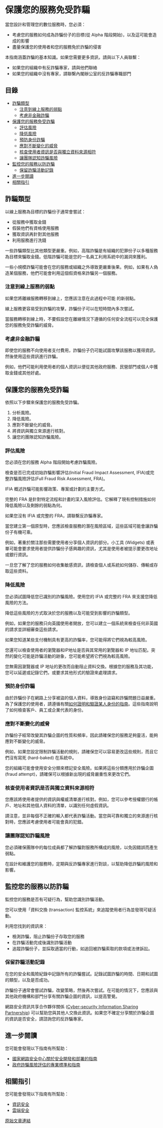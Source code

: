 # 保護您的服務免受詐騙

當您設計和管理您的數位服務時，您必須：

- 考慮您的服務如何成為詐騙份子的目標(從 Alpha 階段開始)，以及這可能會造成的影響
- 盡量保護您的使用者和您的服務免於詐騙的侵害

本指南涵蓋詐騙的基本知識。如果您需要更多資訊，請與以下人員聯繫：

- 如果您的組織中有反詐騙專家，請與他們聯絡
- 如果您的組織中沒有專家，請聯繫內閣辦公室的反詐騙專職部門

## 目錄

 - [詐騙類型](#詐騙類型)
   - [注意到線上服務的弱點](#注意到線上服務的弱點)
   - [考慮非金融詐騙](#考慮非金融詐騙)
 - [保護您的服務免受詐騙](#保護您的服務免受詐騙)
   - [評估風險](#評估風險)
   - [降低風險](#降低風險)
   - [預防身份詐騙](#預防身份詐騙)
   - [應對不斷變化的威脅](#應對不斷變化的威脅)
   - [核查使用者資訊是否與獨立資料來源相符](#核查使用者資訊是否與獨立資料來源相符)
   - [讓團隊認知詐騙風險](#讓團隊認知詐騙風險)
 - [監控您的服務以防詐騙](#監控您的服務以防詐騙)
   - [保留詐騙活動記錄](#保留詐騙活動記錄)
 - [進一步閱讀](#進一步閱讀)
 - [相關指引](#相關指引)

## 詐騙類型

以線上服務為目標的詐騙份子通常會嘗試：

- 從服務中獲取金錢
- 假裝他們有資格使用服務
- 獲取資訊再針對其他服務
- 利用服務進行洗錢

一些詐騙類型比其他類型更嚴重。例如，高階詐騙是有組織的犯罪份子以多種服務為目標來騙取金錢。低階詐騙可能是您的一名員工利用系統中的漏洞來獲利。

一些小規模詐騙可能會在您的服務或組織之外導致更嚴重後果。例如，如果有人偽造某個服務，他們可能會利用這個假資格來詐騙另一個服務。

### 注意到線上服務的弱點

如果您將離線服務轉移到線上，您應該注意在此過程中可能 的新弱點。

線上服務更容易受到詐騙的攻擊，詐騙份子可以在短時間內多次嘗試。

當服務轉移到線上時，不要假設您在離線情況下遵循的任何安全流程可以完全保護您的服務免受詐騙的威脅。

### 考慮非金融詐騙

即使您的服務不向使用者支付費用，詐騙份子仍可能試圖攻擊該服務以獲得資訊，然後使用這些資訊進行詐騙。

例如，他們可能利用使用者的個人資訊以便從其他政府服務、民營部門或個人中獲取金錢或其他好處。

## 保護您的服務免受詐騙

依照以下步驟來保護您的服務免受詐騙。

1. 分析風險。
2. 降低風險。
3. 應對不斷變化的威脅。
4. 將資訊與獨立來源進行核對。
5. 讓您的團隊認知詐騙風險。

### 評估風險

您必須在您的服務 Alpha 階段開始考慮詐騙風險。

檢查是否已完成初始詐騙影響評估(Initial Fraud Impact Assessment, IFIA)或完整詐騙風險評估(Full Fraud Risk Assessment, FRA)。

IFIA 概述詐騙可能影響政策、專案或計劃的主要方式。

完整的 FRA 是針對特定流程和計畫的深入風險評估。它解釋了現有控制措施如何降低風險以及剩餘的弱點為何。

如果您沒有 IFIA 或完整的 FRA，請聯繫反詐騙專家。

當您建立第一個原型時，您應該檢查服務的潛在風險區域，這些區域可能會讓詐騙份子有機可乘。

例如，著重於關注那些需要使用者分享個人資訊的部分。小工具 (Widgets) 或表單可能會要求使用者提供詐騙份子感興趣的資訊，尤其是使用者被提示要更改地址或銀行資訊。

一旦您了解了您的服務如何收集敏感資訊，請檢查個人或系統如何儲存、傳輸或存取這些資料。

### 降低風險

您必須試圖降低您已識別的詐騙風險。使用您的 IFIA 或完整的 FRA 來支援您降低風險的方法。

降低這些風險的方式取決於您的服務以及可能受到影響的詐騙類型。

例如，如果您的服務只向英國使用者開放，您可以建立一個系統來檢查任何非英國的請求並詳細審查這些請求。

如果您知道某些支付機制具有更高的詐騙率，您可能得將它們視為較高風險。

您還可以檢查使用者的瀏覽器和IP地址是否與其常用的瀏覽器和 IP 地址匹配。突然的變化可能是詐騙活動的跡象，您可能希望將它們視為較高風險。

您無需因瀏覽器或 IP 地址的更改而自動阻止資料交換。根據您的服務及其功能，您可以延遲或記錄它們，或要求其他形式的驗證來處理請求。

### 預防身份詐騙

由於詐騙份子在網路上分享被盜的個人資料，導致身份盜竊和詐騙問題日益嚴重。為了保護您的使用者，請遵循有關[如何證明和驗證某人身份的指南](https://www.gov.uk/government/publications/identity-proofing-and-verification-of-an-individual/how-to-prove-and-verify-someones-identity)。這些指南說明了如何檢查客戶、員工或企業代表的身份。

### 應對不斷變化的威脅

詐騙份子經常改變其詐騙企圖的性質和頻率，因此請確保您的服務足夠靈活，能夠應對不斷變化的威脅。

例如，如果您設定限制詐騙活動的規則，請確保您可以容易更改這些規則，而且它們沒有寫死 (hard-baked) 在系統中。

您的組織可能會使用安全分類來標記安全風險。如果將這些分類應用於詐騙企圖 (fraud attempt)，請確保可以根據新出現的威脅嚴重性來更改它們。

### 核查使用者資訊是否與獨立資料來源相符

您應該將使用者提供的資訊與權威清單進行核對。例如，您可以參考授權銀行的帳戶、地址和其他個人資料的清單，以識別任何虛假資訊。

請注意，並非每個不正確的輸入都代表詐騙活動。當您與可靠和獨立的來源進行核對時，您應該考慮使用者可能會真的犯錯。

### 讓團隊認知詐騙風險

您必須確保團隊中的每位成員都了解詐騙對服務所構成的風險，以免因錯誤而產生弱點。

在設計和維護您的服務時，定期與反詐騙專家進行對談，以幫助降低詐騙的風險和影響。

## 監控您的服務以防詐騙

監控您的服務是否有可疑行為，幫助您識別詐騙活動。

您可以使用「資料交換 (transaction) 監控系統」來追蹤使用者行為並發現可疑活動。

利用您找到的資訊來：

- 檢測詐騙，阻止詐騙份子存取您的服務
- 在詐騙活動完成後識別詐騙活動
- 追蹤詐騙份子，並採取適當的行動，如追回被詐騙索取的款項或法律訴訟。

### 保留詐騙活動記錄

在您的安全和風險紀錄中記錄所有的詐騙嘗試。記錄試圖詐騙的時間、日期和試圖的類型，以及是否成功。

詐騙份子通常會嘗試詐騙，改變策略，然後再次嘗試。在可能的情況下，您應該與其他政府機構和部門分享有關詐騙企圖的資訊，以提高警覺。

網路安全資訊共享合作夥伴關係 ([Cyber-security Information Sharing Partnership](https://www.cert.gov.uk/cisp/)) 可以幫助您與其他人交換此資訊。如果您不確定分享關於詐騙企圖的資訊是否安全，請諮詢您的反詐騙專家。

## 進一步閱讀

您可能會發現以下指南有所幫助：

- [國家網路安全中心關於安全開發和部署的指南](https://www.ncsc.gov.uk/collection/developers-collection)
- [政府詐騙風險評估的專業標準和指南](https://www.gov.uk/government/publications/professional-standards-and-guidance-for-fraud-risk-assessment-in-government)

## 相關指引

您可能會發現以下指南有所幫助：

- [資訊安全](https://www.gov.uk/service-manual/making-software/information-security.html)
- [雲端安全](https://www.gov.uk/service-manual/operations/cloud-security.html)

[原始文章連結](https://www.gov.uk/service-manual/technology/protecting-your-service-against-fraud)
